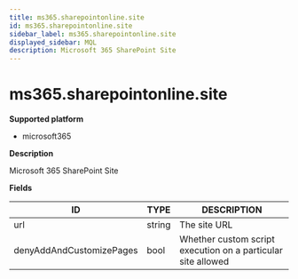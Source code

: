 ```yaml
---
title: ms365.sharepointonline.site
id: ms365.sharepointonline.site
sidebar_label: ms365.sharepointonline.site
displayed_sidebar: MQL
description: Microsoft 365 SharePoint Site
---
```


# ms365.sharepointonline.site

**Supported platform**

- microsoft365

**Description**

Microsoft 365 SharePoint Site

**Fields**

| ID                       | TYPE   | DESCRIPTION                                                  |
| ------------------------ | ------ | ------------------------------------------------------------ |
| url                      | string | The site URL                                                 |
| denyAddAndCustomizePages | bool   | Whether custom script execution on a particular site allowed |
